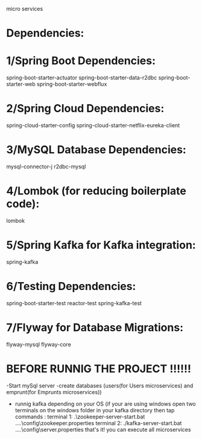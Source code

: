 micro services 
# Dependencies:

# 1/Spring Boot Dependencies:
spring-boot-starter-actuator
spring-boot-starter-data-r2dbc
spring-boot-starter-web
spring-boot-starter-webflux

# 2/Spring Cloud Dependencies:
spring-cloud-starter-config
spring-cloud-starter-netflix-eureka-client

# 3/MySQL Database Dependencies:
mysql-connector-j
r2dbc-mysql

# 4/Lombok (for reducing boilerplate code):
lombok

# 5/Spring Kafka for Kafka integration:
spring-kafka

# 6/Testing Dependencies:
spring-boot-starter-test
reactor-test
spring-kafka-test

# 7/Flyway for Database Migrations:
flyway-mysql
flyway-core  


# BEFORE RUNNIG THE PROJECT !!!!!!
-Start mySql server
-create databases (users(for Users microservices) and emprunt(for Emprunts microservices))
- runnig kafka depending on your OS (if your are using windows open two terminals on the windows folder in your kafka directory then tap commands :
    terminal 1: .\zookeeper-server-start.bat ..\..\config\zookeeper.properties
    terminal 2: ./kafka-server-start.bat ..\..\config\server.properties
 that's it! you can execute all microservices
